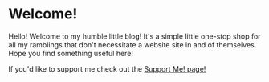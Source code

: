 <a rel="me" style="display: none;" href="https://cyberfurz.social/@Aetous">Mastodon</a>
# Welcome!

Hello! Welcome to my humble little blog! It's a simple little one-stop shop for all my ramblings that don't necessitate  a website site in and of themselves. Hope you find something useful here!

If you'd like to support me check out the [Support Me! page!](./About/SupportMe.md)